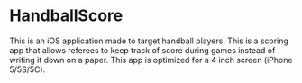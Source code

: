 # HandballScore

This is an iOS application made to target handball players. This is a scoring app that allows referees to keep track of score during games instead of writing it down on a paper. This app is optimized for a 4 inch screen (iPhone 5/5S/5C).

